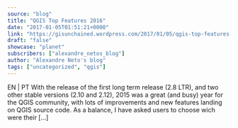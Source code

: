 ```yaml
---
source: "blog"
title: "QGIS Top Features 2016"
date: "2017-01-05T01:51:21+0000"
link: "https://gisunchained.wordpress.com/2017/01/05/qgis-top-features-2016/"
draft: "false"
showcase: "planet"
subscribers: ["alexandre_netos_blog"]
author: "Alexandre Neto's blog"
tags: ["uncategorized", "qgis"]
---
```


<p>EN &#124; PT With the release of the first long term release (2.8 LTR), and two other stable versions (2.10 and 2.12), 2015 was a great (and busy) year for the QGIS community, with lots of improvements and new features landing on QGIS source code. As a balance, I have asked users to choose wich were their [&#8230;]</p>
